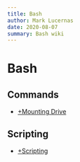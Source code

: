 ```yaml
---
title: Bash
author: Mark Lucernas
date: 2020-08-07
summary: Bash wiki
---
```



# Bash

## Commands

  - [+Mounting Drive](mount)


## Scripting

  - [+Scripting](scripting/index)


